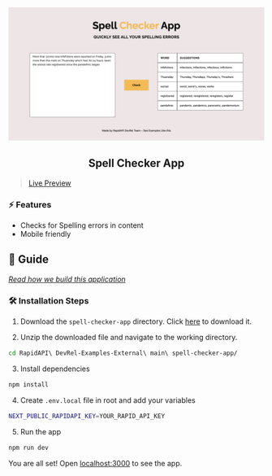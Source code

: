 ![cover](assets/cover.png)

<div align="center">
	<h2>Spell Checker App</h2>
</div>

>[Live Preview](https://rapidapi-example-spell-checker.vercel.app/)

### ⚡️ Features

- Checks for Spelling errors in content
- Mobile friendly

## 📖 Guide

[*Read how we build this application*](https://rapidapi.com/guides/build-spell-checker-app)

### 🛠️ Installation Steps

1. Download the `spell-checker-app` directory. Click [here](https://download-directory.github.io/?url=https://github.com/RapidAPI/DevRel-Examples-External/tree/main/spell-checker-app) to download it.

2. Unzip the downloaded file and navigate to the working directory.

```bash
cd RapidAPI\ DevRel-Examples-External\ main\ spell-checker-app/
```

3. Install dependencies

```bash
npm install
```

4. Create `.env.local` file in root and add your variables

```bash
NEXT_PUBLIC_RAPIDAPI_KEY=YOUR_RAPID_API_KEY
```

5. Run the app

```bash
npm run dev
```

You are all set! Open [localhost:3000](http://localhost:3000/) to see the app.
